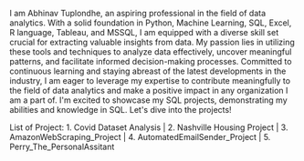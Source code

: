 I am Abhinav Tuplondhe, an aspiring professional in the field of data analytics. With a solid foundation in Python, Machine Learning, SQL, Excel, R language, Tableau, and MSSQL, I am equipped with a diverse skill set crucial for extracting valuable insights from data. My passion lies in utilizing these tools and techniques to analyze data effectively, uncover meaningful patterns, and facilitate informed decision-making processes. Committed to continuous learning and staying abreast of the latest developments in the industry, I am eager to leverage my expertise to contribute meaningfully to the field of data analytics and make a positive impact in any organization I am a part of.
I'm excited to showcase my SQL projects, demonstrating my abilities and knowledge in SQL. Let's dive into the projects!

List of Project:
      1. Covid Dataset Analysis | 2. Nashville Housing Project | 3. AmazonWebScraping_Project | 4. AutomatedEmailSender_Project | 5. Perry_The_PersonalAssitant
